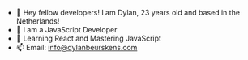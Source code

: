 - 👋 Hey fellow developers! I am Dylan, 23 years old and based in the Netherlands!
- 👀 I am a JavaScript Developer
- 🌱 Learning React and Mastering JavaScript
-  📫 Email: info@dylanbeurskens.com

